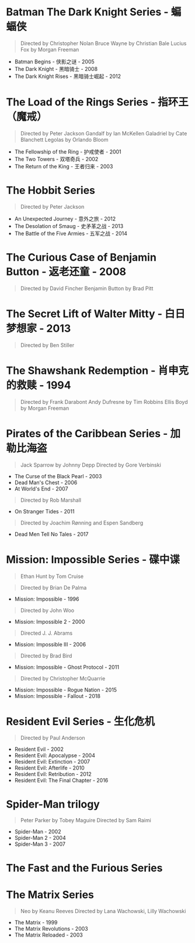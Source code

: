 # Batman The Dark Knight Series - 蝙蝠侠
> Directed by Christopher Nolan
> Bruce Wayne by Christian Bale
> Lucius Fox by Morgan Freeman

- Batman Begins - 侠影之谜 - 2005
- The Dark Knight - 黑暗骑士 - 2008
- The Dark Knight Rises - 黑暗骑士崛起 - 2012

# The Load of the Rings Series - 指环王（魔戒）
> Directed by Peter Jackson
> Gandalf by Ian McKellen
> Galadriel by Cate Blanchett
> Legolas by Orlando Bloom

- The Fellowship of the Ring - 护戒使者 - 2001
- The Two Towers - 双塔奇兵 - 2002
- The Return of the King - 王者归来 - 2003

# The Hobbit Series
> Directed by Peter Jackson

- An Unexpected Journey - 意外之旅 - 2012
- The Desolation of Smaug - 史矛革之战 - 2013
- The Battle of the Five Armies - 五军之战 - 2014

# The Curious Case of Benjamin Button - 返老还童 - 2008
> Directed by David Fincher
> Benjamin Button by Brad Pitt

# The Secret Lift of Walter Mitty - 白日梦想家 - 2013
> Directed by Ben Stiller

# The Shawshank Redemption - 肖申克的救赎 - 1994
> Directed by Frank Darabont
> Andy Dufresne by Tim Robbins
> Ellis Boyd by Morgan Freeman


# Pirates of the Caribbean Series - 加勒比海盗
> Jack Sparrow by Johnny Depp
> Directed by Gore Verbinski
- The Curse of the Black Pearl - 2003
- Dead Man's Chest - 2006
- At World's End - 2007

> Directed by Rob Marshall
- On Stranger Tides - 2011

> Directed by Joachim Rønning and Espen Sandberg 
- Dead Men Tell No Tales - 2017

# Mission: Impossible Series - 碟中谍
> Ethan Hunt by Tom Cruise

> Directed by Brian De Palma
- Mission: Impossible - 1996

> Directed by John Woo
- Mission: Impossible 2 - 2000

> Directed J. J. Abrams
- Mission: Impossible III - 2006

> Directed by Brad Bird	
- Mission: Impossible - Ghost Protocol - 2011

> Directed by Christopher McQuarrie
- Mission: Impossible - Rogue Nation - 2015
- Mission: Impossible - Fallout - 2018

# Resident Evil Series - 生化危机
> Directed by Paul Anderson

- Resident Evil - 2002
- Resident Evil: Apocalypse - 2004
- Resident Evil: Extinction - 2007
- Resident Evil: Afterlife - 2010
- Resident Evil: Retribution - 2012
- Resident Evil: The Final Chapter - 2016

# Spider-Man trilogy
> Peter Parker by Tobey Maguire
> Directed by Sam Raimi

- Spider-Man - 2002
- Spider-Man 2 - 2004
- Spider-Man 3 - 2007

# The Fast and the Furious Series


# The Matrix Series
> Neo by Keanu Reeves
> Directed by Lana Wachowski, Lilly Wachowski

- The Matrix - 1999
- The Matrix Revolutions - 2003
- The Matrix Reloaded - 2003